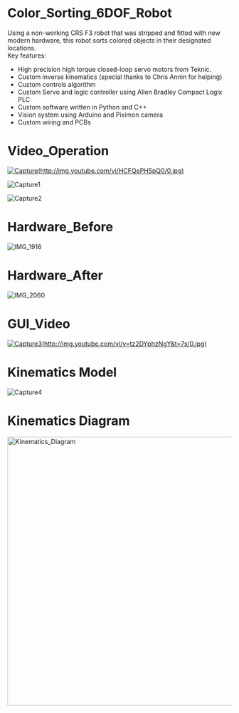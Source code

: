 # Color_Sorting_6DOF_Robot
Using a non-working CRS F3 robot that was stripped and fitted with new modern hardware, this robot sorts colored objects in their designated locations.  
Key features:  
- High precision high torque closed-loop servo motors from Teknic.  
- Custom inverse kinematics (special thanks to Chris Annin for helping)  
- Custom controls algorithm  
- Custom Servo and logic controller using Allen Bradley Compact Logix PLC  
- Custom software written in Python and C++  
- Vision system using Arduino and Piximon camera  
- Custom wiring and PCBs  
  
# Video_Operation
  [![Capture](https://user-images.githubusercontent.com/55325587/64911642-5e4f1880-d6d9-11e9-9de1-b2d9ac0ae9ce.JPG)(http://img.youtube.com/vi/HCFQePH5pQ0/0.jpg)](http://www.youtube.com/watch?v=HCFQePH5pQ0)  
  
![Capture1](https://user-images.githubusercontent.com/55325587/64911651-79ba2380-d6d9-11e9-8b3d-03331a3a589e.JPG)
  
![Capture2](https://user-images.githubusercontent.com/55325587/64911655-82125e80-d6d9-11e9-9935-038fc6e45771.JPG)
    
# Hardware_Before  
![IMG_1916](https://user-images.githubusercontent.com/55325587/64911707-18468480-d6da-11e9-9cc1-dfcbfa18c443.JPG)
  
# Hardware_After  
![IMG_2060](https://user-images.githubusercontent.com/55325587/64911674-b0903980-d6d9-11e9-9f90-161e5b0bf27c.JPG)  
  
# GUI_Video
[![Capture3](https://user-images.githubusercontent.com/55325587/64911785-0a453380-d6db-11e9-8c8f-3a785edef4b6.JPG)(http://img.youtube.com/vi/v=tz2DYphzNgY&t=7s/0.jpg)](http://www.youtube.com/watch?v=tz2DYphzNgY&t=7s)  

# Kinematics Model  
![Capture4](https://user-images.githubusercontent.com/55325587/64912020-049d1d00-d6de-11e9-8fd5-1a51aaac945c.JPG)  

# Kinematics Diagram  
<img width="604" alt="Kinematics_Diagram" src="https://user-images.githubusercontent.com/55325587/64912021-0bc42b00-d6de-11e9-9ec9-f86701ce2a56.PNG">

  
